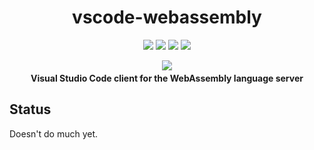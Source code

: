 <div align="center">
  <h1>vscode-webassembly</h1>
  <p style="margin-bottom: 0.5ex;">
    <a href="https://github.com/darinmorrison/vscode-webassembly/actions"><img
        src="https://github.com/darinmorrison/vscode-webassembly/workflows/main/badge.svg" /></a>
    <img src="https://img.shields.io/npm/types/@types/vscode?logo=typescript" />
    <img src="https://img.shields.io/badge/eslint-checked-informational?logo=eslint" />
    <img src="https://img.shields.io/badge/prettier-formatted-informational?logo=prettier" />
  </p>
  <p style="margin-bottom: 0.5ex;">
    <img src="https://img.shields.io/badge/code->=1.43.0-success?logo=visual-studio-code" />
  </p>
  <strong>Visual Studio Code client for the WebAssembly language server</strong>
</div>

## Status

Doesn't do much yet.
